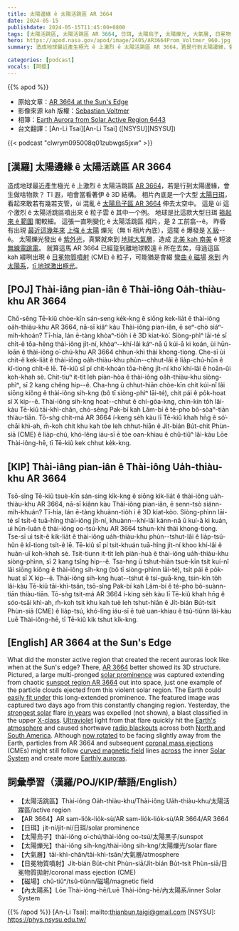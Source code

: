 ```yaml
---
title: 太陽邊緣 ê 太陽活跳區 AR 3664
date: 2024-05-15
publishdate: 2024-05-15T11:45:00+0800
tags: [太陽活跳區, 太陽活跳區 AR 3664, 日珥, 太陽烏子, 太陽爍光, 大氣層, 日冕物質噴射, CME, 磁場, 內太陽系]
hero: https://apod.nasa.gov/apod/image/2405/AR3664Prom_Voltmer_960.jpg
summary: 造成地球最近產生極光 ê 上激烈 ê 太陽活跳區 AR 3664，若是行到太陽邊緣，會生做啥物款？

categories: [podcast]
vocals: [阿錕]
---
```


{{% apod %}}

- 原始文章：[AR 3664 at the Sun's Edge](https://apod.nasa.gov/apod/ap240515.html)
- 影像來源 kah 版權：[Sebastian Voltmer](https://voltmer.de/about/)
- 相簿：[Earth Aurora from Solar Active Region 6443](https://www.facebook.com/media/set?set=a.431368006258449&type=3)
- 台文翻譯：[An-Li Tsai][An-Li Tsai] ([NSYSU][NSYSU])

{{< podcast "clwrym095008q01zubwgs5jxw" >}}

## [漢羅] 太陽邊緣 ê 太陽活跳區 AR 3664
造成地球最近產生極光 ê 上激烈 ê 太陽活跳區 [AR 3664][AR 3664]，若是行到太陽邊緣，會生做啥物款？
Tī 遐，咱會當看著伊 ê 3D 結構。
相片內底是一个大型 [太陽日珥][solar prominence]，看起來敢若有幾若支管，ùi 混亂 ê [太陽烏子區 AR 3664][sunspot region AR 3664] 伸去太空中。
這是 ùi 這个激烈 ê 太陽活跳區噴出來 ê 粒子雲 ê 其中一个例。
地球是比這款大型日珥 [箍起來 ê 範圍][easily fit under] 閣較細。
這張一直咧變化 ê 太陽活跳區 相片，是 2 工前翕--ê。
昨昏有出現 [最近這幾年來][in years] [上強 ê 太陽][strongest solar] 爍光（無 tī 相片內底），這擺 ê 爆發是 [X 級][X-class]--ê。
太陽爍光發出 ê [紫外光][Ultraviolet]，真緊就來到 [地球大氣層][Earth's atmosphere]，造成 [北美 kah 南美][North and South America] ê 短波 [無線電跳電][radio blackouts]。
就算這馬 AR 3664 已經踅到離地球較遠 ê 所在去矣，毋過這區 kah 綴咧出現 ê [日冕物質噴射][coronal mass ejections] (CME) ê 粒子，可能猶是會綴 [彎曲 ê 磁場][curved magnetic field] [來到][across] 內[太陽系][Solar System]，[tī 地球激出極光][Earthly auroras]。

## [POJ] Thài-iâng pian-iân ê Thài-iông Oa̍h-thiàu-khu AR 3664
Chō-sêng Tē-kiû chòe-kīn sán-seng ke̍k-kng ê siōng kek-lia̍t ê thài-iông oa̍h-thiàu-khu AR 3664, nā-sī kiâⁿ kàu Thài-iông pian-iân, ē seⁿ-chò siáⁿ-mih-khoán?
Tī-hia, lán ē-tàng khòaⁿ-tio̍h i ê 3D kiat-kò͘.
Siòng-phìⁿ lāi-té sī chi̍t-ê tōa-hêng thài-iông ji̍t-ní, khòaⁿ--khí-lâi káⁿ-nā ū kúi-ā ki koán, ùi hūn-loān ê thài-iông o͘-chú-khu AR 3664 chhun-khì thài khong-tiong.
Che-sī ùi chit-ê kek-lia̍t ê thài-iông oa̍h-thiàu-khu phùn--chhut-lâi ê lia̍p-chú-hûn ê kî-tiong chi̍t-ê lē.
Tē-kiû sī pí chit-khoán tōa-hêng ji̍t-ní kho͘ khí-lâi ê hoān-ûi koh-khah sè.
Chit-tiuⁿ it-ti̍t leh piàn-hòa ê thài-iông oa̍h-thiàu-khu siòng-phìⁿ, sī 2 kang chêng hip--ê.
Cha-hng ū chhut-hiān chòe-kīn chit kúi-nî lâi siōng kiông ê thài-iông sih-kng (bô tī siòng-phìⁿ lāi-té), chit pái ê po̍k-hoat sī X kip--ê.
Thài-iông sih-kng hoat--chhut ê chí-gōa-kng, chin-kín to̍h lâi-kàu Tē-kiû tāi-khì-chân, chō-sêng Pak-bí kah Lâm-bí ê té-pho bô-sòaⁿ-tiān thiàu-tiān.
Tō-sǹg chit-má AR 3664 í-keng se̍h kàu lī Tē-kiû khah hn̄g ê só͘-chāi khì-ah, m̄-koh chit khu kah tòe leh chhut-hiān ê Ji̍t-bián Bu̍t-chit Phùn-siā (CME) ê lia̍p-chú, khó-lêng iáu-sī ē tòe oan-khiau ê chû-tiûⁿ lâi-kàu Lōe Thài-iông-hē, tī Tē-kiû kek chhut ke̍k-kng.

## [KIP] Thài-iâng pian-iân ê Thài-iông Ua̍h-thiàu-khu AR 3664
Tsō-sîng Tē-kiû tsuè-kīn sán-sing ki̍k-kng ê siōng kik-lia̍t ê thài-iông ua̍h-thiàu-khu AR 3664, nā-sī kiânn kàu Thài-iông pian-iân, ē senn-tsò siánn-mih-khuán?
Tī-hia, lán ē-tàng khuànn-tio̍h i ê 3D kiat-kòo.
Siòng-phìnn lāi-té sī tsi̍t-ê tuā-hîng thài-iông ji̍t-ní, khuànn--khí-lâi kánn-nā ū kuí-ā ki kuán, uì hūn-luān ê thài-iông oo-tsú-khu AR 3664 tshun-khì thài khong-tiong.
Tse-sī uì tsit-ê kik-lia̍t ê thài-iông ua̍h-thiàu-khu phùn--tshut-lâi ê lia̍p-tsú-hûn ê kî-tiong tsi̍t-ê lē.
Tē-kiû sī pí tsit-khuán tuā-hîng ji̍t-ní khoo khí-lâi ê huān-uî koh-khah sè.
Tsit-tiunn it-ti̍t leh piàn-huà ê thài-iông ua̍h-thiàu-khu siòng-phìnn, sī 2 kang tsîng hip--ê.
Tsa-hng ū tshut-hiān tsuè-kīn tsit kuí-nî lâi siōng kiông ê thài-iông sih-kng (bô tī siòng-phìnn lāi-té), tsit pái ê po̍k-huat sī X kip--ê.
Thài-iông sih-kng huat--tshut ê tsí-guā-kng, tsin-kín to̍h lâi-kàu Tē-kiû tāi-khì-tsân, tsō-sîng Pak-bí kah Lâm-bí ê té-pho bô-suànn-tiān thiàu-tiān.
Tō-sǹg tsit-má AR 3664 í-king se̍h kàu lī Tē-kiû khah hn̄g ê sóo-tsāi khì-ah, m̄-koh tsit khu kah tuè leh tshut-hiān ê Ji̍t-bián Bu̍t-tsit Phùn-siā (CME) ê lia̍p-tsú, khó-lîng iáu-sī ē tuè uan-khiau ê tsû-tiûnn lâi-kàu Luē Thài-iông-hē, tī Tē-kiû kik tshut ki̍k-kng.

## [English] AR 3664 at the Sun's Edge
What did the monster active region that created the recent auroras look like when at the Sun's edge?
There, [AR 3664][AR 3664] better showed its 3D structure.
Pictured, a large multi-pronged [solar prominence][solar prominence] was captured extending from chaotic [sunspot region AR 3664][sunspot region AR 3664] out into space, just one example of the particle clouds ejected from this violent solar region.
The Earth could [easily fit under][easily fit under] this long-extended prominence.
The featured image was captured two days ago from this constantly changing region.
Yesterday, the [strongest solar][strongest solar] flare [in years][in years] was expelled (not shown), a blast classified in the upper [X-class][X-class].
[Ultraviolet][Ultraviolet] light from that flare quickly hit the [Earth's atmosphere][Earth's atmosphere] and caused shortwave [radio blackouts][radio blackouts] across both [North and South America][North and South America].
Although [now rotated][now rotated] to be facing slightly away from the Earth, particles from AR 3664 and subsequent [coronal mass ejections][coronal mass ejections] (CMEs) might still follow [curved magnetic field][curved magnetic field] lines [across][across] the inner [Solar System][Solar System] and create more [Earthly auroras][Earthly auroras].

## 詞彙學習（漢羅/POJ/KIP/華語/English）
- 【太陽活跳區】Thài-iông Oa̍h-thiàu-khu/Thài-iông Ua̍h-thiàu-khu/太陽活躍區/active region
- 【AR 3664】AR sam-lio̍k-lio̍k-sù/AR sam-lio̍k-lio̍k-sù/AR 3664/AR 3664
- 【日珥】ji̍t-ní/ji̍t-ní/日珥/solar prominence
- 【太陽烏子】thài-iông o͘-chú/thài-iông oo-tsú/太陽黑子/sunspot
- 【太陽爍光】thài-iông sih-kng/thài-iông sih-kng/太陽爍光/solar flare
- 【大氣層】tāi-khì-chân/tāi-khì-tsân/大氣層/atmosphere
- 【日冕物質噴射】Ji̍t-bián Bu̍t-chit Phùn-siā/Ji̍t-bián Bu̍t-tsit Phùn-siā/日冕物質拋射/coronal mass ejection (CME)
- 【磁場】chû-tiûⁿ/tsû-tiûnn/磁場/magnetic field
- 【內太陽系】Lōe Thài-iông-hē/Luē Thài-iông-hē/內太陽系/inner Solar System

{{% /apod %}}
[An-Li Tsai]: mailto:thianbun.taigi@gmail.com
[NSYSU]: https://phys.nsysu.edu.tw/

[copyright]: https://apod.nasa.gov/apod/fap/lib/about_apod.html#srapply
[License3]: https://creativecommons.org/licenses/by/3.0/
[License2]:https://creativecommons.org/licenses/by-nc-nd/2.0/

[AR 3664]:https://apod.nasa.gov/apod/ap240511.html
[solar prominence]:https://apod.nasa.gov/apod/ap230801.html
[sunspot region AR 3664]:https://apod.nasa.gov/apod/ap240513.html
[easily fit under]:https://3dnews.ru/assets/external/illustrations/2013/11/01/774378/kitty.jpg
[strongest solar]:https://www.scientificamerican.com/article/sun-erupts-with-largest-flare-of-this-solar-cycle-but-auroras-unlikely/
[in years]:https://www.sws.bom.gov.au/Educational/2/3/9
[X-class]:https://svs.gsfc.nasa.gov/10109/
[Ultraviolet]:https://science.nasa.gov/ems/10_ultravioletwaves/
[Earth's atmosphere]:https://science.nasa.gov/earth/earth-atmosphere/earths-atmosphere-a-multi-layered-cake/
[radio blackouts]:https://www.swpc.noaa.gov/phenomena/solar-flares-radio-blackouts
[North and South America]:https://en.wikipedia.org/wiki/Americas
[now rotated]:https://spaceweather.com/archive.php?view=1&day=14&month=05&year=2024
[coronal mass ejections]:https://en.wikipedia.org/wiki/Coronal_mass_ejection
[curved magnetic field]:https://spaceweather.com/repeat_images/parkerspiral2.png
[across]:https://en.wikipedia.org/wiki/Heliospheric_current_sheet
[Solar System]:https://science.nasa.gov/solar-system/facts/
[Earthly auroras]:https://www.facebook.com/media/set?set=a.431368006258449&type=3
